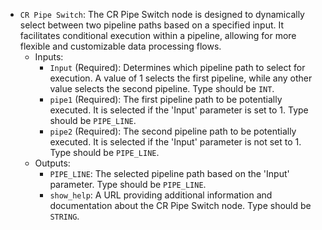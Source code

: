 - `CR Pipe Switch`: The CR Pipe Switch node is designed to dynamically select between two pipeline paths based on a specified input. It facilitates conditional execution within a pipeline, allowing for more flexible and customizable data processing flows.
    - Inputs:
        - `Input` (Required): Determines which pipeline path to select for execution. A value of 1 selects the first pipeline, while any other value selects the second pipeline. Type should be `INT`.
        - `pipe1` (Required): The first pipeline path to be potentially executed. It is selected if the 'Input' parameter is set to 1. Type should be `PIPE_LINE`.
        - `pipe2` (Required): The second pipeline path to be potentially executed. It is selected if the 'Input' parameter is not set to 1. Type should be `PIPE_LINE`.
    - Outputs:
        - `PIPE_LINE`: The selected pipeline path based on the 'Input' parameter. Type should be `PIPE_LINE`.
        - `show_help`: A URL providing additional information and documentation about the CR Pipe Switch node. Type should be `STRING`.
